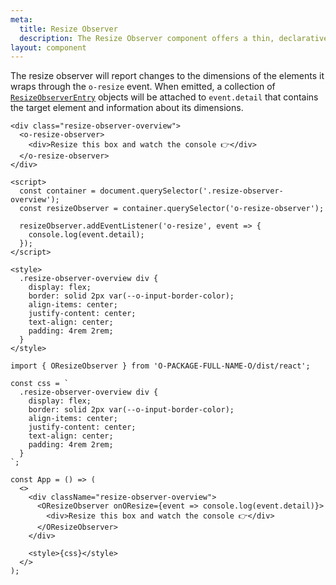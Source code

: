 ```yaml
---
meta:
  title: Resize Observer
  description: The Resize Observer component offers a thin, declarative interface to the ResizeObserver API.
layout: component
---
```


The resize observer will report changes to the dimensions of the elements it wraps through the `o-resize` event. When emitted, a collection of [`ResizeObserverEntry`](https://developer.mozilla.org/en-US/docs/Web/API/ResizeObserverEntry) objects will be attached to `event.detail` that contains the target element and information about its dimensions.

```html:preview
<div class="resize-observer-overview">
  <o-resize-observer>
    <div>Resize this box and watch the console 👉</div>
  </o-resize-observer>
</div>

<script>
  const container = document.querySelector('.resize-observer-overview');
  const resizeObserver = container.querySelector('o-resize-observer');

  resizeObserver.addEventListener('o-resize', event => {
    console.log(event.detail);
  });
</script>

<style>
  .resize-observer-overview div {
    display: flex;
    border: solid 2px var(--o-input-border-color);
    align-items: center;
    justify-content: center;
    text-align: center;
    padding: 4rem 2rem;
  }
</style>
```

```jsx:react
import { OResizeObserver } from 'O-PACKAGE-FULL-NAME-O/dist/react';

const css = `
  .resize-observer-overview div {
    display: flex;
    border: solid 2px var(--o-input-border-color);
    align-items: center;
    justify-content: center;
    text-align: center;
    padding: 4rem 2rem;
  }
`;

const App = () => (
  <>
    <div className="resize-observer-overview">
      <OResizeObserver onOResize={event => console.log(event.detail)}>
        <div>Resize this box and watch the console 👉</div>
      </OResizeObserver>
    </div>

    <style>{css}</style>
  </>
);
```
